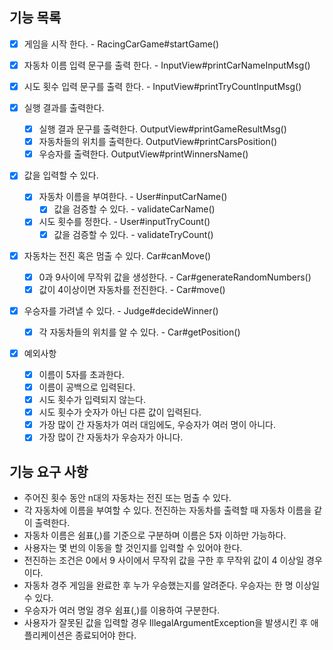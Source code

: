 ## 기능 목록

- [X] 게임을 시작 한다. - RacingCarGame#startGame()

- [X] 자동차 이름 입력 문구를 출력 한다. - InputView#printCarNameInputMsg()
- [X] 시도 횟수 입력 문구를 출력 한다. - InputView#printTryCountInputMsg()

- [X] 실행 결과를 출력한다.
  - [X] 실행 결과 문구를 출력한다. OutputView#printGameResultMsg()
  - [X] 자동차들의 위치를 출력한다. OutputView#printCarsPosition()
  - [X] 우승자를 출력한다. OutputView#printWinnersName()

- [X] 값을 입력할 수 있다.
  - [X] 자동차 이름을 부여한다. - User#inputCarName()
    - [X] 값을 검증할 수 있다. - validateCarName()
  - [X] 시도 횟수를 정한다. - User#inputTryCount()
    - [X] 값을 검증할 수 있다. - validateTryCount()

- [X] 자동차는 전진 혹은 멈출 수 있다. Car#canMove()
  - [X] 0과 9사이에 무작위 값을 생성한다. - Car#generateRandomNumbers()
  - [X] 값이 4이상이면 자동차를 전진한다. - Car#move()

- [X] 우승자를 가려낼 수 있다. - Judge#decideWinner()
  - [X] 각 자동차들의 위치를 알 수 있다. - Car#getPosition()

- [X] 예외사항
  - [X] 이름이 5자를 초과한다.
  - [X] 이름이 공백으로 입력된다.
  - [X] 시도 횟수가 입력되지 않는다.
  - [X] 시도 횟수가 숫자가 아닌 다른 값이 입력된다.
  - [X] 가장 많이 간 자동차가 여러 대임에도, 우승자가 여러 명이 아니다.
  - [X] 가장 많이 간 자동차가 우승자가 아니다.

## 기능 요구 사항

- 주어진 횟수 동안 n대의 자동차는 전진 또는 멈출 수 있다.
- 각 자동차에 이름을 부여할 수 있다. 전진하는 자동차를 출력할 때 자동차 이름을 같이 출력한다.
- 자동차 이름은 쉼표(,)를 기준으로 구분하며 이름은 5자 이하만 가능하다.
- 사용자는 몇 번의 이동을 할 것인지를 입력할 수 있어야 한다.
- 전진하는 조건은 0에서 9 사이에서 무작위 값을 구한 후 무작위 값이 4 이상일 경우이다.
- 자동차 경주 게임을 완료한 후 누가 우승했는지를 알려준다. 우승자는 한 명 이상일 수 있다.
- 우승자가 여러 명일 경우 쉼표(,)를 이용하여 구분한다.
- 사용자가 잘못된 값을 입력할 경우 IllegalArgumentException을 발생시킨 후 애플리케이션은 종료되어야 한다.